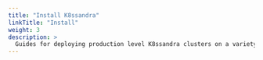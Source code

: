 ```yaml
---
title: "Install K8ssandra"
linkTitle: "Install"
weight: 3
description: >
  Guides for deploying production level K8ssandra clusters on a variety of cloud platforms.
---
```

